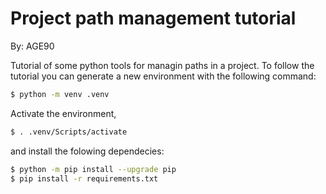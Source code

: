# Project path management tutorial

By: AGE90

Tutorial of some python tools for managin paths in a project. To follow the tutorial you can generate a new environment with the following command: 

``` bash
$ python -m venv .venv
```
Activate the environment, 

``` bash
$ . .venv/Scripts/activate
```

and install the folowing dependecies:

``` bash
$ python -m pip install --upgrade pip
$ pip install -r requirements.txt
```